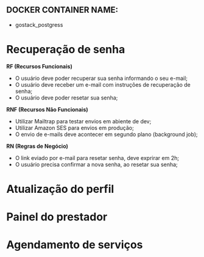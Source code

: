 ## DOCKER CONTAINER NAME:

- gostack_postgress

# Recuperação de senha

**RF (Recursos Funcionais)**

- O usuário deve poder recuperar sua senha informando o seu e-mail;
- O usuário deve receber um e-mail com instruções de recuperação de senha;
- O usuário deve poder resetar sua senha;

**RNF (Recursos Não Funcionais)**

- Utilizar Mailtrap para testar envios em abiente de dev;
- Utilizar Amazon SES para envios em produção;
- O envio de e-mails deve acontecer em segundo plano (background job);

**RN (Regras de Negócio)**

- O link eviado por e-mail para resetar senha, deve exprirar em 2h;
- O usuário precisa confirmar a nova senha, ao resetar sua senha;

# Atualização do perfil

# Painel do prestador

# Agendamento de serviços
